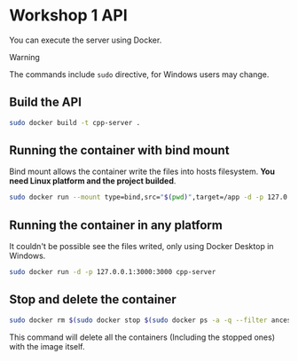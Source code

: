 # Workshop 1 API

You can execute the server using Docker.

> [!WARNING]
> The commands include `sudo` directive, for Windows users may change.

## Build the API

```bash
sudo docker build -t cpp-server .
```

## Running the container with bind mount

Bind mount allows the container write the files into hosts filesystem. **You need Linux platform and the project builded**.

```bash
sudo docker run --mount type=bind,src="$(pwd)",target=/app -d -p 127.0.0.1:3000:3000 cpp-server
```

## Running the container in any platform

It couldn't be possible see the files writed, only using Docker Desktop in Windows.

```bash
sudo docker run -d -p 127.0.0.1:3000:3000 cpp-server
```

## Stop and delete the container

```bash
sudo docker rm $(sudo docker stop $(sudo docker ps -a -q --filter ancestor=cpp-server --format="{{.ID}}"))
```

This command will delete all the containers (Including the stopped ones) with the image itself.
